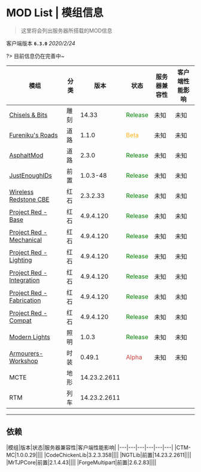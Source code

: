 # MOD List | 模组信息

>这里将会列出服务器所搭载的MOD信息

客户端版本 **`6.3.0`** *2020/2/24*

?> 目前信息仍在完善中~

|模组|分类|版本|状态|服务器兼容性|客户端性能影响|
|---|---|---|---|---|---|
|[Chisels & Bits](https://www.curseforge.com/minecraft/mc-mods/chisels-bits/files)|雕刻|14.33|<span style="color:green">Release</span>|未知|未知|
|[Fureniku's Roads](https://www.curseforge.com/minecraft/mc-mods/furenikusroads)|道路|1.1.0|<span style="color:#FFB11B">Beta</span>|未知|未知|
|[AsphaltMod](https://www.curseforge.com/minecraft/mc-mods/asphaltmod/files)|道路|2.3.0|<span style="color:green">Release</span>|未知|未知|
|[JustEnoughIDs](https://www.curseforge.com/minecraft/mc-mods/jeid)|前置|1.0.3-48|<span style="color:green">Release</span>|未知|未知|
|[Wireless Redstone CBE](https://www.curseforge.com/minecraft/mc-mods/wireless-redstone-cbe/files/2755798)|红石|2.3.2.33|<span style="color:green">Release</span>|未知|未知|
|[Project Red - Base](https://www.curseforge.com/minecraft/mc-mods/project-red-base)|红石|4.9.4.120|<span style="color:green">Release</span>|未知|未知|
|[Project Red - Mechanical](https://www.curseforge.com/minecraft/mc-mods/project-red-mechanical)|红石|4.9.4.120|<span style="color:green">Release</span>|未知|未知|
|[Project Red - Lighting](https://www.curseforge.com/minecraft/mc-mods/project-red-lighting)|红石|4.9.4.120|<span style="color:green">Release</span>|未知|未知|
|[Project Red - Integration](https://www.curseforge.com/minecraft/mc-mods/project-red-integration)|红石|4.9.4.120|<span style="color:green">Release</span>|未知|未知|
|[Project Red - Fabrication](https://www.curseforge.com/minecraft/mc-mods/project-red-fabrication)|红石|4.9.4.120|<span style="color:green">Release</span>|未知|未知|
|[Project Red - Compat](https://www.curseforge.com/minecraft/mc-mods/project-red-compat)|红石|4.9.4.120|<span style="color:green">Release</span>|未知|未知|
|[Modern Lights](https://www.curseforge.com/minecraft/mc-mods/modern-lights)|照明|1.0.3|<span style="color:green">Release</span>|未知|未知|
|[Armourers-Workshop](https://www.curseforge.com/minecraft/mc-mods/Armourers-Workshop)|时装|0.49.1|<span style="color:#C73E3A">Alpha</span>|未知|未知|
|MCTE|地形|14.23.2.2611|||
|RTM|列车|14.23.2.2611|||

----

## 依赖
|模组|版本|状态|服务器兼容性|客户端性能影响|
|---|---|---|---|---|---|
|CTM-MC|1.0.0.29||||
|CodeChickenLib|3.2.3.358||||
|NGTLib|前置|14.23.2.2611||||
|MrTJPCore|前置|2.1.4.43||||
|ForgeMultipart|前置|2.6.2.83||||